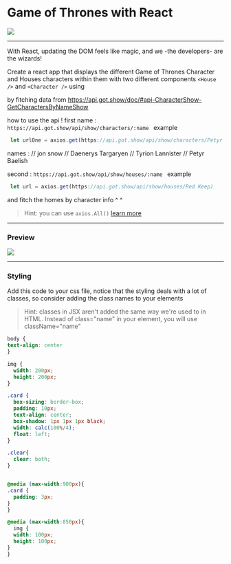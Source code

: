 # Game of Thrones with React

![](https://www.lstatic.org/UserFiles/images/2017/divert-2019/4-apr/GAME-OF-THRONES.jpg)

---

With React, updating the DOM feels like magic, and we -the developers- are the wizards!

Create a react app that displays the different Game of Thrones Character and Houses characters within them with two different components `<House />` and `<Character />` using 

by fitching data from https://api.got.show/doc/#api-CharacterShow-GetCharactersByNameShow 

how to use the api ! 
first name : 
 ```https://api.got.show/api/show/characters/:name ```
example 
```js
 let urlOne = axios.get(https://api.got.show/api/show/characters/Petyr Baelish)
```
names : 
// jon snow
// Daenerys Targaryen
// Tyrion Lannister
// Petyr Baelish
 
 second :
 ```https://api.got.show/api/show/houses/:name ```
example
```js
 let url = axios.get(https://api.got.show/api/show/houses/Red Keep)
```

and fitch the homes by character info  ^ ^ 

>Hint: you can use ```axios.All()``` [learn more](https://www.storyblok.com/tp/how-to-send-multiple-requests-using-axios)
---

### Preview

![](https://git.generalassemb.ly/seir-alahsa/W07D04-GOT-exercise/blob/master/%D9%84%D9%82%D8%B7%D8%A9%20%D8%A7%D9%84%D8%B4%D8%A7%D8%B4%D8%A9%202021-01-13%20040513.png?raw=true)

---

### Styling 

Add this code to your css file, notice that the styling deals with a lot of classes, so consider adding the class names to your elements

>Hint: classes in JSX aren't added the same way we're used to in HTML. Instead of class="name" in your element, you will use className="name"

```css
body {
text-align: center
}

img {
  width: 200px;
  height: 200px;
}

.card {
  box-sizing: border-box;
  padding: 10px;
  text-align: center;
  box-shadow: 1px 1px 1px black;
  width: calc(100%/4);
  float: left;
}

.clear{
  clear: both;
}


@media (max-width:900px){
.card {
  padding: 3px;
}
}

@media (max-width:850px){
  img {
  width: 100px;
  height: 100px;
}
}
```

